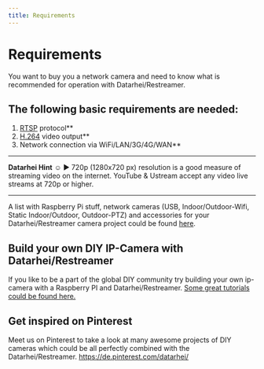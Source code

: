 ```yaml
---
title: Requirements
---
```

# Requirements
You want to buy you a network camera and need to know what is recommended for operation with Datarhei/Restreamer.  

## The following basic requirements are needed:  
1. [RTSP](../wiki/rtsp-camera-buyers-guide.html) protocol**  
2. [H.264](../wiki/h264-camera-buyers-guide.html) video output**  
3. Network connection via WiFi/LAN/3G/4G/WAN**  

---  
**Datarhei Hint** ☺ ► 720p (1280x720 px) resolution is a good measure of streaming video on the internet. YouTube & Ustream accept any video live streams at 720p or higher.

---
A list with Raspberry Pi stuff, network cameras (USB, Indoor/Outdoor-Wifi, Static Indoor/Outdoor, Outdoor-PTZ) and accessories for your Datarhei/Restreamer camera project could be found [here](../wiki/buy-hardware-index.html). 

## Build your own DIY IP-Camera with Datarhei/Restreamer  
If you like to be a part of the global DIY community try building your own ip-camera with a Raspberry PI and Datarhei/Restreamer. [Some great tutorials could be found here.](../wiki/diy-stuff.html)  

## Get inspired on Pinterest
Meet us on Pinterest to take a look at many awesome projects of DIY cameras which could be all perfectly combined with the Datarhei/Restreamer. <a href="https://de.pinterest.com/datarhei/" target="_blank">https://de.pinterest.com/datarhei/</a> 
